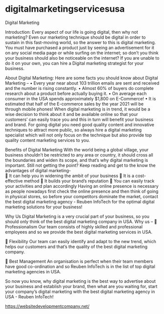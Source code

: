 # digitalmarketingservicesusa
Digital Marketing

Introduction:
Every aspect of our life is going digital, then why not marketing? Even our marketing technique should be digital in order to sustain in this fast-moving world, so the answer to this is digital marketing. You must have purchased a product just by seeing an advertisement for it on any social media page or while surfing on the internet; so don’t you think your business should also be noticeable on the internet? If you are unable to do it on your own, you can hire a Digital marketing strategist for your business.

About Digital Marketing:
Here are some facts you should know about Digital Marketing – 
•	Every year near about 103 trillion emails are sent and received and the number is rising constantly.
•	Almost 60% of buyers do complete research about a product before actually buying it. 
•	On average each consumer in the USA spends approximately $1,800 on E-Commerce!
•	It is estimated that half of the E-commerce sales by the year 2021 will be through mobile phones!
 When digital marketing is in trend, it would be a wise decision to think about it and be available online so that your customers’ can easily trace you and this in turn will benefit your business and brand. For going digital you need good quality content and innovative techniques to attract more public, so always hire a digital marketing specialist which will not only focus on the technique but also provide top quality content marketing services to you. 

Benefits of Digital Marketing
With the world being a global village, your business shouldn’t be restricted to any area or country, it should cross all the boundaries and widen its scope, and that’s why digital marketing is important. Still not getting the point? Keep reading and get to the know the advantages of digital marketing-  
	It can help you in widening the ambit of your business
	It is a cost-effective method
	It builds your brand’s reputation
	You can easily track your activities and plan accordingly
Having an online presence is necessary as people nowadays first check the online presence and then think of going in physical stores, so before your competitors dominate the market, contact the best digital marketing agency  - Reuben InfoTech for the optimal digital marketing solutions for your business! 

Why Us
Digital Marketing is a very crucial part of your business, so you should only think of the best digital marketing company in USA. Why us –
	Professionalism
Our team consists of highly skilled and professional employees and so we provide the best digital marketing services in USA.

	Flexibility
Our team can easily identify and adapt to the new trend, which helps our customers and that’s the quality of the best digital marketing company.

	Best Management
An organisation is perfect when their team members have good co-ordination and so Reuben InfoTech is in the list of top digital marketing agencies in USA.

So now you know, why digital marketing is the best way to advertise about your business and establish your brand, then what are you waiting for, start your company’s digital marketing with the best digital marketing agency in USA - Reuben InfoTech! 
 


https://websitedevelopmentcompany.net/
